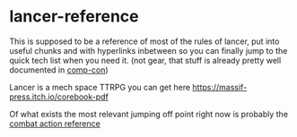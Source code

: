 # lancer-reference

This is supposed to be a reference of most of the rules of lancer, put into useful chunks and with hyperlinks inbetween so you can finally jump to the quick tech list when you need it. (not gear, that stuff is already pretty well documented in [comp-con](https://massif-press.itch.io/compcon))

Lancer is a mech space TTRPG you can get here <https://massif-press.itch.io/corebook-pdf>


Of what exists the most relevant jumping off point right now is probably the [combat action reference](/combat/action-reference)
